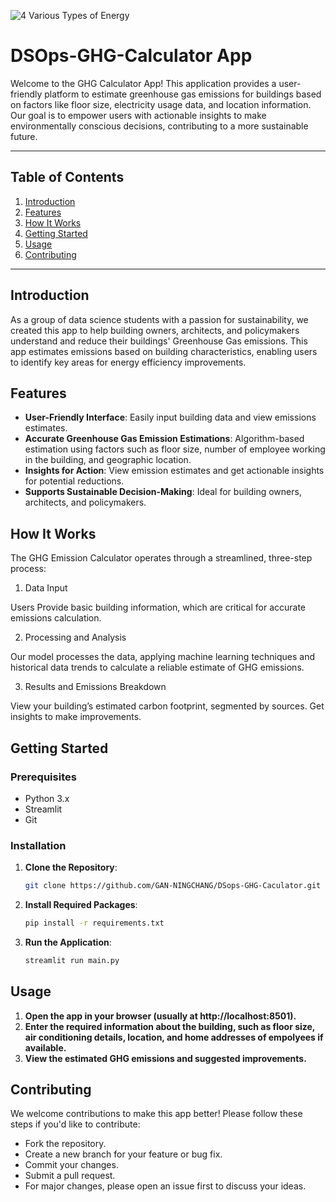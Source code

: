 
![4 Various Types of Energy](https://github.com/user-attachments/assets/2a26755e-eb00-415b-ac6f-1247a120eed1)


# DSOps-GHG-Calculator App

Welcome to the GHG Calculator App! This application provides a user-friendly platform to estimate greenhouse gas emissions for buildings based on factors like floor size, electricity usage data, and location information. Our goal is to empower users with actionable insights to make environmentally conscious decisions, contributing to a more sustainable future.

---

## Table of Contents
1. [Introduction](#introduction)
2. [Features](#features)
3. [How It Works](#how-it-works)
4. [Getting Started](#getting-started)
5. [Usage](#usage)
6. [Contributing](#contributing)

---

## Introduction
As a group of data science students with a passion for sustainability, we created this app to help building owners, architects, and policymakers understand and reduce their buildings' Greenhouse Gas emissions. This app estimates emissions based on building characteristics, enabling users to identify key areas for energy efficiency improvements.

## Features
- **User-Friendly Interface**: Easily input building data and view emissions estimates.
- **Accurate Greenhouse Gas Emission Estimations**: Algorithm-based estimation using factors such as floor size, number of employee working in the building, and geographic location.
- **Insights for Action**: View emission estimates and get actionable insights for potential reductions.
- **Supports Sustainable Decision-Making**: Ideal for building owners, architects, and policymakers.

## How It Works
The GHG Emission Calculator operates through a streamlined, three-step process:

1. Data Input
   
  Users Provide basic building information, which are critical for accurate emissions calculation.

2. Processing and Analysis
   
  Our model processes the data, applying machine learning techniques and historical data trends to calculate a reliable estimate of GHG emissions.

3. Results and Emissions Breakdown
   
  View your building’s estimated carbon footprint, segmented by sources. Get insights to make improvements.


## Getting Started

### Prerequisites
- Python 3.x
- Streamlit
- Git

### Installation
1. **Clone the Repository**:
   ```bash
   git clone https://github.com/GAN-NINGCHANG/DSops-GHG-Caculator.git
   
2. **Install Required Packages**:
   ```bash
   pip install -r requirements.txt

3. **Run the Application**:
   ```bash
   streamlit run main.py

## Usage
1. **Open the app in your browser (usually at http://localhost:8501).**
2. **Enter the required information about the building, such as floor size, air conditioning details, location, and home addresses of empolyees if available.**
3. **View the estimated GHG emissions and suggested improvements.**

## Contributing
We welcome contributions to make this app better! Please follow these steps if you'd like to contribute:
   - Fork the repository.
   - Create a new branch for your feature or bug fix.
   - Commit your changes.
   - Submit a pull request.
   - For major changes, please open an issue first to discuss your ideas.
   
